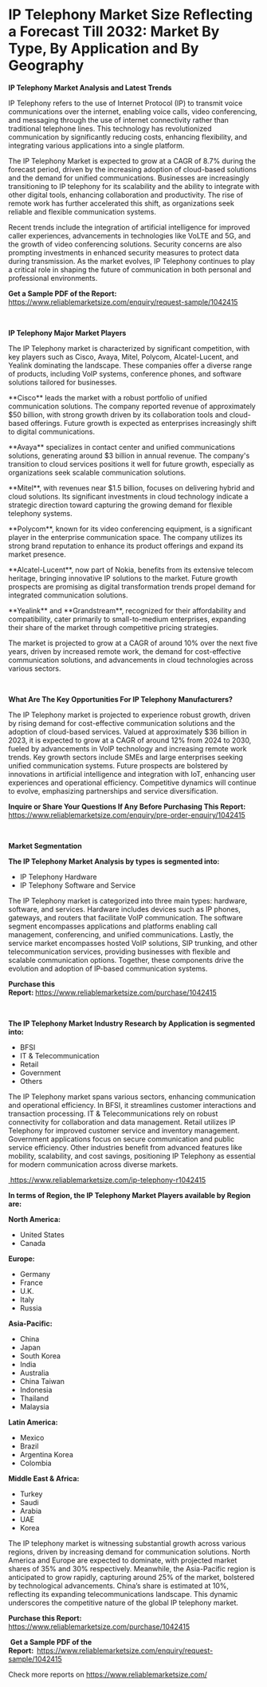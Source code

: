 <p><h1>IP Telephony Market Size Reflecting a Forecast Till 2032: Market By Type, By Application and By Geography</h1></p><p><strong>IP Telephony Market Analysis and Latest Trends</strong></p>
<p><p>IP Telephony refers to the use of Internet Protocol (IP) to transmit voice communications over the internet, enabling voice calls, video conferencing, and messaging through the use of internet connectivity rather than traditional telephone lines. This technology has revolutionized communication by significantly reducing costs, enhancing flexibility, and integrating various applications into a single platform.</p><p>The IP Telephony Market is expected to grow at a CAGR of 8.7% during the forecast period, driven by the increasing adoption of cloud-based solutions and the demand for unified communications. Businesses are increasingly transitioning to IP telephony for its scalability and the ability to integrate with other digital tools, enhancing collaboration and productivity. The rise of remote work has further accelerated this shift, as organizations seek reliable and flexible communication systems.</p><p>Recent trends include the integration of artificial intelligence for improved caller experiences, advancements in technologies like VoLTE and 5G, and the growth of video conferencing solutions. Security concerns are also prompting investments in enhanced security measures to protect data during transmission. As the market evolves, IP Telephony continues to play a critical role in shaping the future of communication in both personal and professional environments.</p></p>
<p><strong>Get a Sample PDF of the Report:&nbsp;</strong> <a href="https://www.reliablemarketsize.com/enquiry/request-sample/1042415?utm_campaign=2482&utm_medium=2&utm_source=Github&utm_content=ia&utm_term=08042025&utm_id=ip-telephony">https://www.reliablemarketsize.com/enquiry/request-sample/1042415</a></p>
<p>&nbsp;</p>
<p><strong>IP Telephony Major Market Players</strong></p>
<p><p>The IP Telephony market is characterized by significant competition, with key players such as Cisco, Avaya, Mitel, Polycom, Alcatel-Lucent, and Yealink dominating the landscape. These companies offer a diverse range of products, including VoIP systems, conference phones, and software solutions tailored for businesses.</p><p>**Cisco** leads the market with a robust portfolio of unified communication solutions. The company reported revenue of approximately $50 billion, with strong growth driven by its collaboration tools and cloud-based offerings. Future growth is expected as enterprises increasingly shift to digital communications.</p><p>**Avaya** specializes in contact center and unified communications solutions, generating around $3 billion in annual revenue. The company's transition to cloud services positions it well for future growth, especially as organizations seek scalable communication solutions.</p><p>**Mitel**, with revenues near $1.5 billion, focuses on delivering hybrid and cloud solutions. Its significant investments in cloud technology indicate a strategic direction toward capturing the growing demand for flexible telephony systems.</p><p>**Polycom**, known for its video conferencing equipment, is a significant player in the enterprise communication space. The company utilizes its strong brand reputation to enhance its product offerings and expand its market presence.</p><p>**Alcatel-Lucent**, now part of Nokia, benefits from its extensive telecom heritage, bringing innovative IP solutions to the market. Future growth prospects are promising as digital transformation trends propel demand for integrated communication solutions.</p><p>**Yealink** and **Grandstream**, recognized for their affordability and compatibility, cater primarily to small-to-medium enterprises, expanding their share of the market through competitive pricing strategies.</p><p>The market is projected to grow at a CAGR of around 10% over the next five years, driven by increased remote work, the demand for cost-effective communication solutions, and advancements in cloud technologies across various sectors.</p></p>
<p>&nbsp;</p>
<p><strong>What Are The Key Opportunities For IP Telephony Manufacturers?</strong></p>
<p><p>The IP Telephony market is projected to experience robust growth, driven by rising demand for cost-effective communication solutions and the adoption of cloud-based services. Valued at approximately $36 billion in 2023, it is expected to grow at a CAGR of around 12% from 2024 to 2030, fueled by advancements in VoIP technology and increasing remote work trends. Key growth sectors include SMEs and large enterprises seeking unified communication systems. Future prospects are bolstered by innovations in artificial intelligence and integration with IoT, enhancing user experiences and operational efficiency. Competitive dynamics will continue to evolve, emphasizing partnerships and service diversification.</p></p>
<p><strong>Inquire or Share Your Questions If Any Before Purchasing This Report:</strong> <a href="https://www.reliablemarketsize.com/enquiry/pre-order-enquiry/1042415?utm_campaign=2482&utm_medium=2&utm_source=Github&utm_content=ia&utm_term=08042025&utm_id=ip-telephony">https://www.reliablemarketsize.com/enquiry/pre-order-enquiry/1042415</a></p>
<p>&nbsp;</p>
<p><strong>Market Segmentation</strong></p>
<p><strong>The IP Telephony Market Analysis by types is segmented into:</strong></p>
<p><ul><li>IP Telephony Hardware</li><li>IP Telephony Software and Service</li></ul></p>
<p><p>The IP Telephony market is categorized into three main types: hardware, software, and services. Hardware includes devices such as IP phones, gateways, and routers that facilitate VoIP communication. The software segment encompasses applications and platforms enabling call management, conferencing, and unified communications. Lastly, the service market encompasses hosted VoIP solutions, SIP trunking, and other telecommunication services, providing businesses with flexible and scalable communication options. Together, these components drive the evolution and adoption of IP-based communication systems.</p></p>
<p><strong>Purchase this Report:&nbsp;</strong><a href="https://www.reliablemarketsize.com/purchase/1042415?utm_campaign=2482&utm_medium=2&utm_source=Github&utm_content=ia&utm_term=08042025&utm_id=ip-telephony">https://www.reliablemarketsize.com/purchase/1042415</a></p>
<p>&nbsp;</p>
<p><strong>The IP Telephony Market Industry Research by Application is segmented into:</strong></p>
<p><ul><li>BFSI</li><li>IT & Telecommunication</li><li>Retail</li><li>Government</li><li>Others</li></ul></p>
<p><p>The IP Telephony market spans various sectors, enhancing communication and operational efficiency. In BFSI, it streamlines customer interactions and transaction processing. IT & Telecommunications rely on robust connectivity for collaboration and data management. Retail utilizes IP Telephony for improved customer service and inventory management. Government applications focus on secure communication and public service efficiency. Other industries benefit from advanced features like mobility, scalability, and cost savings, positioning IP Telephony as essential for modern communication across diverse markets.</p></p>
<p><a href="https://www.reliablemarketsize.com/ip-telephony-r1042415?utm_campaign=2482&utm_medium=2&utm_source=Github&utm_content=ia&utm_term=08042025&utm_id=ip-telephony">&nbsp;https://www.reliablemarketsize.com/ip-telephony-r1042415</a></p>
<p><strong>In terms of Region, the IP Telephony Market Players available by Region are:</strong></p>
<p>
    <p> <strong> North America: </strong>
        <ul>
            <li>United States</li>
            <li>Canada</li>
        </ul>
        </p> 
    <p> <strong> Europe: </strong>
        <ul>
            <li>Germany</li>
            <li>France</li>
            <li>U.K.</li>
            <li>Italy</li>
            <li>Russia</li>
        </ul>
        </p> 
    <p> <strong> Asia-Pacific: </strong>
        <ul>
            <li>China</li>
            <li>Japan</li>
            <li>South Korea</li>
            <li>India</li>
            <li>Australia</li>
            <li>China Taiwan</li>
            <li>Indonesia</li>
            <li>Thailand</li>
            <li>Malaysia</li>
        </ul>
        </p> 
    <p> <strong> Latin America: </strong>
        <ul>
            <li>Mexico</li>
            <li>Brazil</li>
            <li>Argentina Korea</li>
            <li>Colombia</li>
        </ul>
        </p> 
    <p> <strong> Middle East & Africa: </strong>
        <ul>
            <li>Turkey</li>
            <li>Saudi</li>
            <li>Arabia</li>
            <li>UAE</li>
            <li>Korea</li>
        </ul>
    </p>
    </p>
<p><p>The IP telephony market is witnessing substantial growth across various regions, driven by increasing demand for communication solutions. North America and Europe are expected to dominate, with projected market shares of 35% and 30% respectively. Meanwhile, the Asia-Pacific region is anticipated to grow rapidly, capturing around 25% of the market, bolstered by technological advancements. China’s share is estimated at 10%, reflecting its expanding telecommunications landscape. This dynamic underscores the competitive nature of the global IP telephony market.</p></p>
<p><strong>Purchase this Report: </strong><a href="https://www.reliablemarketsize.com/purchase/1042415?utm_campaign=2482&utm_medium=2&utm_source=Github&utm_content=ia&utm_term=08042025&utm_id=ip-telephony">https://www.reliablemarketsize.com/purchase/1042415</a></p>
<p>&nbsp;<strong>Get a Sample PDF of the Report:&nbsp;&nbsp;</strong><a href="https://www.reliablemarketsize.com/enquiry/request-sample/1042415?utm_campaign=2482&utm_medium=2&utm_source=Github&utm_content=ia&utm_term=08042025&utm_id=ip-telephony">https://www.reliablemarketsize.com/enquiry/request-sample/1042415</a></p>
<p><strong></strong></p>
<p>Check more reports on <a href="https://www.reliablemarketsize.com/?utm_campaign=2482&utm_medium=2&utm_source=Github&utm_content=ia&utm_term=08042025&utm_id=ip-telephony">https://www.reliablemarketsize.com/</a></p>